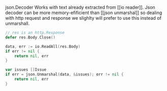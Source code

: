 json.Decoder Works with text already extracted from [[io reader]]. Json decoder can be more memory-efificient than [[json unmarshal]] so dealing with http request and response we slighlty will prefer to use this instead of unmarshall.

```go
// res is an http.Response
defer res.Body.Close()

data, err := io.ReadAll(res.Body)
if err != nil {
	return nil, err
}

var issues []Issue
if err = json.Unmarshal(data, &issues); err != nil {
    return nil, err
}
```